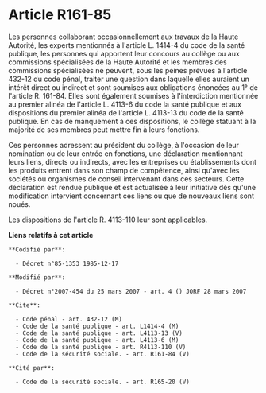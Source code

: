 # Article R161-85

Les personnes collaborant occasionnellement aux travaux de la Haute Autorité, les experts mentionnés à l'article L. 1414-4 du
code de la santé publique, les personnes qui apportent leur concours au collège ou aux commissions spécialisées de la Haute
Autorité et les membres des commissions spécialisées ne peuvent, sous les peines prévues à l'article 432-12 du code pénal,
traiter une question dans laquelle elles auraient un intérêt direct ou indirect et sont soumises aux obligations énoncées au
1° de l'article R. 161-84. Elles sont également soumises à l'interdiction mentionnée au premier alinéa de l'article L. 4113-6
du code la santé publique et aux dispositions du premier alinéa de l'article L. 4113-13 du code de la santé publique. En cas
de manquement à ces dispositions, le collège statuant à la majorité de ses membres peut mettre fin à leurs fonctions.

Ces personnes adressent au président du collège, à l'occasion de leur nomination ou de leur entrée en fonctions, une
déclaration mentionnant leurs liens, directs ou indirects, avec les entreprises ou établissements dont les produits entrent
dans son champ de compétence, ainsi qu'avec les sociétés ou organismes de conseil intervenant dans ces secteurs. Cette
déclaration est rendue publique et est actualisée à leur initiative dès qu'une modification intervient concernant ces liens
ou que de nouveaux liens sont noués.

Les dispositions de l'article R. 4113-110 leur sont applicables.

**Liens relatifs à cet article**

	**Codifié par**:

	  - Décret n°85-1353 1985-12-17

	**Modifié par**:

	  - Décret n°2007-454 du 25 mars 2007 - art. 4 () JORF 28 mars 2007

	**Cite**:

	  - Code pénal - art. 432-12 (M)
	  - Code de la santé publique - art. L1414-4 (M)
	  - Code de la santé publique - art. L4113-13 (V)
	  - Code de la santé publique - art. L4113-6 (M)
	  - Code de la santé publique - art. R4113-110 (V)
	  - Code de la sécurité sociale. - art. R161-84 (V)

	**Cité par**:

	  - Code de la sécurité sociale. - art. R165-20 (V)
